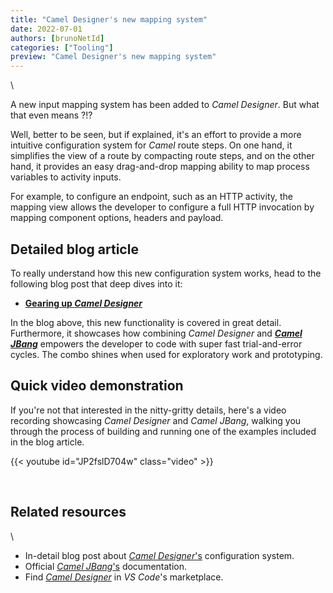 ```yaml
---
title: "Camel Designer's new mapping system"
date: 2022-07-01
authors: [brunoNetId]
categories: ["Tooling"]
preview: "Camel Designer's new mapping system"
---
```


\

A new input mapping system has been added to *Camel Designer*. But what that even means ?!?

Well, better to be seen, but if explained, it's an effort to provide a more intuitive configuration system for *Camel* route steps. On one hand, it simplifies the view of a route by compacting route steps, and on the other hand, it provides an easy drag-and-drop mapping ability to map process variables to activity inputs.

For example, to configure an endpoint, such as an HTTP activity, the mapping view allows the developer to configure a full HTTP invocation by mapping component options, headers and payload.

## Detailed blog article

To really understand how this new configuration system works, head to the following blog post that deep dives into it:

- [**Gearing up _Camel Designer_**](https://brunonetid.github.io/2022/06/28/camel-designer-configuration.html)

In the blog above, this new functionality is covered in great detail. Furthermore, it showcases how combining *Camel Designer* and [***Camel JBang***](https://camel.apache.org/manual/camel-jbang.html) empowers the developer to code with super fast trial-and-error cycles. The combo shines when used for exploratory work and prototyping.


## Quick video demonstration

If you're not that interested in the nitty-gritty details, here's a video recording showcasing *Camel Designer* and *Camel JBang*, walking you through the process of building and running one of the examples included in the blog article.

{{< youtube id="JP2fslD704w" class="video" >}}

<br>

## Related resources

\

- In-detail blog post about [*Camel Designer*'s](https://brunonetid.github.io/2022/06/28/camel-designer-configuration.html) configuration system.
- Official [*Camel JBang*'s](https://camel.apache.org/manual/camel-jbang.html) documentation.
- Find [*Camel Designer*](https://marketplace.visualstudio.com/items?itemName=brunoNetId.camel-designer) in *VS Code*'s marketplace.





